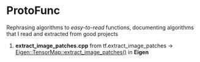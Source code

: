 # ProtoFunc

Rephrasing algorithms to *easy-to-read* functions, documenting algorithms that I read and extracted from good projects

1. **extract_image_patches.cpp** from tf.extract_image_patches -> [Eigen::TensorMap::extract_image_patches()](https://github.com/eigenteam/eigen-git-mirror/blob/master/unsupported/Eigen/CXX11/src/Tensor/TensorImagePatch.h#L120) in **Eigen**
